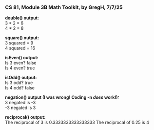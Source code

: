 ### **CS 81, Module 3B Math Toolkit, by GregH, 7/7/25**

**double() output:**  
3 * 2 = 6  
4 * 2 = 8

**square() output:**  
3 squared = 9  
4 squared = 16  

**isEven() output:**  
Is 3 even? false  
Is 4 even? true  

**isOdd() output:**  
Is 3 odd? true  
Is 4 odd? false  

**negation() output (I was wrong! Coding -n *does* work!):**  
3 negated is -3  
-3 negated is 3 

**reciprocal() output:**  
The reciprocal of 3 is 0.3333333333333333 
The reciprocal of 0.25 is 4 